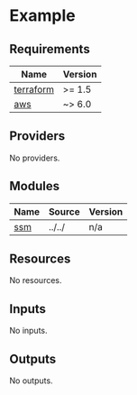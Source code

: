 # Example

<!-- BEGINNING OF PRE-COMMIT-TERRAFORM DOCS HOOK -->
## Requirements

| Name | Version |
|------|---------|
| <a name="requirement_terraform"></a> [terraform](#requirement\_terraform) | >= 1.5 |
| <a name="requirement_aws"></a> [aws](#requirement\_aws) | ~> 6.0 |

## Providers

No providers.

## Modules

| Name | Source | Version |
|------|--------|---------|
| <a name="module_ssm"></a> [ssm](#module\_ssm) | ../../ | n/a |

## Resources

No resources.

## Inputs

No inputs.

## Outputs

No outputs.

<!-- END OF PRE-COMMIT-TERRAFORM DOCS HOOK -->
